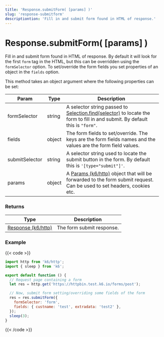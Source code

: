 ```yaml
---
title: 'Response.submitForm( [params] )'
slug: 'response-submitform'
descriptiontion: 'Fill in and submit form found in HTML of response.'
---
```


# Response.submitForm( [params] )

Fill in and submit form found in HTML of response. By default it will look for the first `form` tag in the HTML, but this can be overridden using the `formSelector` option. To set/override the form fields you set properties of an object in the `fields` option.

This method takes an object argument where the following properties can be set:

| Param          | Type   | Description                                                                                                                                                                                                             |
| -------------- | ------ | ----------------------------------------------------------------------------------------------------------------------------------------------------------------------------------------------------------------------- |
| formSelector   | string | A selector string passed to [Selection.find(selector)](https://grafana.com/docs/k6/<K6_VERSION>/javascript-api/k6-html/selection/selection-find) to locate the form to fill in and submit. By default this is `"form"`. |
| fields         | object | The form fields to set/override. The keys are the form fields names and the values are the form field values.                                                                                                           |
| submitSelector | string | A selector string used to locate the submit button in the form. By default this is `'[type="submit"]'`.                                                                                                                 |
| params         | object | A [Params (k6/http)](https://grafana.com/docs/k6/<K6_VERSION>/javascript-api/k6-http/params) object that will be forwarded to the form submit request. Can be used to set headers, cookies etc.                         |

### Returns

| Type                                                                                           | Description               |
| ---------------------------------------------------------------------------------------------- | ------------------------- |
| [Response (k6/http)](https://grafana.com/docs/k6/<K6_VERSION>/javascript-api/k6-http/response) | The form submit response. |

### Example

{{< code >}}

```javascript
import http from 'k6/http';
import { sleep } from 'k6';

export default function () {
  // Request page containing a form
  let res = http.get('https://httpbin.test.k6.io/forms/post');

  // Now, submit form setting/overriding some fields of the form
  res = res.submitForm({
    formSelector: 'form',
    fields: { custname: 'test', extradata: 'test2' },
  });
  sleep(3);
}
```

{{< /code >}}
